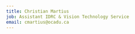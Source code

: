 ```yaml
---
title: Christian Martius
job: Assistant IDRC & Vision Technology Service
email: cmartius@ocadu.ca
---
```


